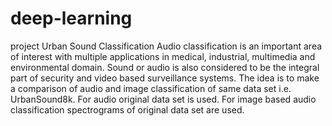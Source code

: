 # deep-learning
project
Urban Sound Classification
 Audio classification is an important area of interest with multiple applications in medical, industrial,
multimedia and environmental domain. Sound or audio is also considered to be the integral part
of security and video based surveillance systems. The idea is to make a comparison of audio and
image classification of same data set i.e. UrbanSound8k. For audio original data set is used.
For image based audio classification spectrograms of original data set are used.
